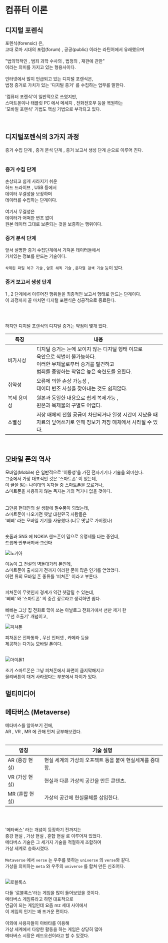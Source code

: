 # 컴퓨터 이론

## 디지털 포렌식

포렌식(forensic) 은,<br/>
고대 로마 시대의 포럼(forum) , 공공(public) 이라는 라틴어에서 유래했으며<br/>
<br/>
"법의학적인 , 범죄 과학 수사의 , 법정의 , 재판에 관한" <br/>
이라는 의미를 가지고 있는 형용사이다.<br/>
<br/>
인터넷에서 많이 언급되고 있는 디지털 포렌식은,<br/>
법정 증거로 가치가 있는 '디지털 증거' 를 수집하는 업무를 말한다.<br/>
<br/>
'컴퓨터 포렌식'이 일반적으로 쓰였지만,<br/>
스마트폰이나 태플릿 PC 에서 메세지 , 전화전호부 등을 복원하는<br/>
'모바일 포렌식' 기법도 핵심 기법으로 부각되고 있다.<br/>
<br/>
<br/>


## 디지털포렌식의 3가지 과정

증거 수집 단계 , 증거 분석 단계 , 증거 보고서 생성 단계 순으로 이루어 진다.<br/>
<br/>

### 증거 수집 단계

손상되고 쉽게 사라지기 쉬운<br/>
하드 드라이브 , USB 등에서<br/>
데이터 무결성을 보장하며<br/>
데이터를 수집하는 단계이다.<br/>
<br/>
여기서 무결성은<br/>
데이터가 어떠한 변조 없이<br/>
원본 데이터 그대로 보존되는 것을 보증하는 행위이다.

### 증거 분석 단계

앞서 설명한 증거 수집단계에서 가져온 데이터들에서<br/>
가치있는 정보를 만드는 기술이다.<br/>
<br/>
`삭제된 파일 복구 기술` , `암호 해독 기술` , `문자열 검색 기술` 등이 있다.

### 증거 보고서 생성 단계

1 , 2 단계에서 이루어진 행위들을 최종적인 보고서 형태로 만드는 단계이다.<br/>
이 과정까지 끝 마치면 디지털 포렌식은 성공적으로 종료된다.<br/>

<br/>
<br/>

하지만 디지털 포렌식의 디지털 증거는 약점이 몇개 있다.<br/>

|**특징**|**내용**|
|------------|----------|
| 비가시성 | 디지털 증거는 눈에 보이지 않는 디지털 형태 이므로<br/> 육안으로 식별이 불가능하다. <br/>이러한 무체물로부터 증거를 발견하고 <br/>범죄를 증명하는 작업은 높은 숙련도를 요한다. |
| 취약성 | 오류에 의한 손상 가능성 , <br/> 데이터 변조 사실을 찾아내는 것도 쉽지않다. |
| 복제 용이성 | 원본과 동일한 내용으로 쉽게 복제가능 ,<br/> 원본과 복제물의 구별도 어렵다. |
| 소멸성 | 저장 매체의 전원 공급이 차단되거나 일정 시간이 지났을 때<br/> 자료의 덮어쓰기로 인해 정보가 저장 매체에서 사라질 수 있다. |

<br/>

## 모바일 폰의 역사

모바일(Mobile) 은 일반적으로 '이동성'을 가진 전자기기나 기술을 의미한다.<br/>
그중에서 가장 대표적인 것은 '스마트폰' 이 있는데,<br/>
이 글을 읽는 나이대의 독자들 중 스마트폰을 모르거나,<br/>
스마트폰을 사용하지 않는 독자는 거의 적거나 없을 것이다.<br/>  
<br/>
그만큼 현대인의 실 생활에 필수품이 되었는데,<br/>
스마트폰이 나오기전 옛날 대한민국 사람들은<br/>
'삐삐' 라는 모바일 기기를 사용했다.(너무 옛날로 가버렸나)<br/>
<br/>

숏폼과 SNS 에 NOKIA 핸드폰이 밈으로 유명세를 타는 중인데,<br/>
~~드릅게 안부서져서 그런다~~

![노키아](https://github.com/user-attachments/assets/38e00fa5-1023-4ded-9b80-b80e0c8088f4)

이놈이 그 전설의 벽돌대가리 폰인데,<br/>
스마트폰이 출시되기 전까지 이러한 폰이 많은 인기를 얻었었다.<br/>
이런 류의 모바일 폰 종류를 '피쳐폰' 이라고 부른다.<br/>
<br/>

피쳐폰이 무엇인지 경계가 약간 헷갈릴 수 있는데,<br/>
'삐삐' 와 '스마트폰' 의 중간 장르라고 생각하면 쉽다.<br/>
<br/>
삐삐는 그냥 집 전화로 많이 쓰는 아날로그 전화기에서 선만 제거 한<br/>
'무선 호출기' 개념이고,

![피쳐폰](https://github.com/user-attachments/assets/0578c626-0e58-4370-a82e-9c45feff19d8)

피쳐폰은 전화통화 , 무선 인터넷 , 카메라 등을<br/>
제공하는 다기능 모바일 폰이다.<br/>
<br/>

![아이폰1](https://github.com/user-attachments/assets/f1a850ab-8257-4429-bf5c-403ba7083666)

초기 스마트폰은 그냥 피쳐폰에서 화면이 큼지막해지고<br/>
물리버튼이 대거 사라졌다는 부분에서 차이가 있다.<br/>



## 멀티미디어







## 메타버스 (Metaverse)

메타버스를 알아보기 전에,<br/>
AR , VR , MR 에 관해 먼저 공부해보겠다.<br/>
<br/>

|**명칭**|**기술 설명**|
|------|------|
| AR (증강 현실) | 현실 세계의 가상의 오프젝트 등을 붙여 현실세계를 증대함. |
| VR (가상 현실) | 현실과 다른 가상의 공간을 만든 콘텐츠. |
| MR (혼합 현실) | 가상의 공간에 현실물체를 삽입한다. |

<br/>
<br/>

'메타버스' 라는 개념이 등장하기 전까지는 <br/>
증강 현실 , 가상 현실 , 혼합 현실 로 이루어져 있었다.<br/>
메타버스 기술은 그 세가지 기술을 적절하게 조합하여<br/>
가상 세계로 승화시켰다.<br/>
<br/>
`Metaverse` 에서 `verse` 는 우주를 뜻하는 `universe` 의 `verse`와 같다.<br/>
가상을 의미하는 `meta` 와 우주의 `universe` 를 합쳐 만든 신조어다.<br/>
<br/>

![로블록스](https://github.com/user-attachments/assets/3eab8dcc-643b-428b-937e-9252a29369ac)

다들 '로블록스'라는 게임을 많이 들어보았을 것이다.<br/>
메타버스 게임류라고 하면 대표적으로 <br/>
언급이 되는 게임인데 요즘 mz 세대 사이에서<br/>
이 게임의 인기는 꽤 뜨거운 편이다.<br/>
<br/>
이외에 사용자들이 아바타를 이용해<br/>
가상 세계에서 다양한 활동을 하는 게임은 상당히 많아<br/>
메타버스 시장은 레드오션이라고 할 수 있겠다.<br/>
<br/>
<br/>






